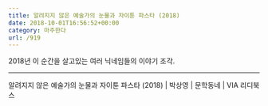 ```yaml
---
title: 알려지지 않은 예술가의 눈물과 자이툰 파스타 (2018)
date: 2018-10-01T16:56:52+00:00
category: 마주한다
url: /919
---
```


2018년 이 순간을 살고있는 여러 닉네임들의 이야기 조각.

---

알려지지 않은 예술가의 눈물과 자이툰 파스타 (2018) | 박상영 | 문학동네 | VIA 리디북스
